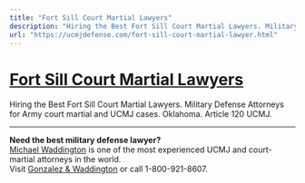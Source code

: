 ```yaml
---
title: "Fort Sill Court Martial Lawyers"
description: "Hiring the Best Fort Sill Court Martial Lawyers. Military Defense Attorneys for Army court martial and UCMJ cases. Oklahoma. Article 120 UCMJ."
url: "https://ucmjdefense.com/fort-sill-court-martial-lawyer.html"
---
```


# [Fort Sill Court Martial Lawyers](https://ucmjdefense.com/fort-sill-court-martial-lawyer.html)

Hiring the Best Fort Sill Court Martial Lawyers. Military Defense Attorneys for Army court martial and UCMJ cases. Oklahoma. Article 120 UCMJ.

---

**Need the best military defense lawyer?**  
[Michael Waddington](https://ucmjdefense.com/attorneys/michael-stewart-waddington-partner.html) is one of the most experienced UCMJ and court-martial attorneys in the world.  
Visit [Gonzalez & Waddington](https://ucmjdefense.com) or call 1-800-921-8607.
